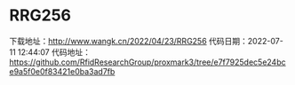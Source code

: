 # RRG256
下载地址：http://www.wangk.cn/2022/04/23/RRG256
代码日期：2022-07-11 12:44:07
代码地址：https://github.com/RfidResearchGroup/proxmark3/tree/e7f7925dec5e24bce9a5f0e0f83421e0ba3ad7fb
